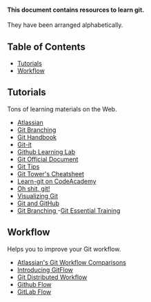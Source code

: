 #### This document contains resources to learn git.

They have been arranged alphabetically.

## Table of Contents
- [Tutorials](#tutorial)
- [Workflow](#workflow)

## Tutorials

Tons of learning materials on the Web.

- [Atlassian](https://confluence.atlassian.com/get-started-with-sourcetree/work-using-git-847359053.html)
- [Git Branching](https://learngitbranching.js.org/)
- [Git Handbook](https://guides.github.com/introduction/git-handbook/)
- [Git-it](https://github.com/jlord/git-it-electron#what-to-install)
- [Github Learning Lab](https://lab.github.com/)
- [Git Official Document](https://git-scm.com/docs/user-manual.html)
- [Git Tips](https://github.com/git-tips/tips)
- [Git Tower's Cheatsheet](https://www.git-tower.com/blog/git-cheat-sheet)
- [Learn-git on CodeAcademy](https://www.codecademy.com/learn/learn-git)
- [Oh shit, git!](https://ohshitgit.com/)
- [Visualizing Git](http://git-school.github.io/visualizing-git/)
- [Git and GitHub ](https://classroom.udacity.com/courses/ud775-india)
- [Git Branching ](https://learngitbranching.js.org)
-[Git Essential Training](https://www.lynda.com/Git-tutorials/Git-Essential-Training/100222-2.html)

## Workflow

Helps you to improve your Git workflow.

- [Atlassian's Git Workflow Comparisons](https://www.atlassian.com/git/tutorials/comparing-workflows)
- [Introducing GitFlow](https://datasift.github.io/gitflow/IntroducingGitFlow.html)
- [Git Distributed Workflow](https://git-scm.com/book/it/v2/Distributed-Git-Distributed-Workflows)
- [Github Flow](http://scottchacon.com/2011/08/31/github-flow.html)
- [GitLab Flow](https://about.gitlab.com/2014/09/29/gitlab-flow/)
